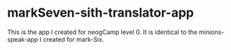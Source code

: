 # markSeven-sith-translator-app
 This is the app I created for neogCamp level 0. It is identical to the minions-speak-app I created for mark-Six.
